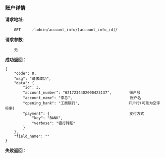 ### 账户详情

**请求地址**:
```
    GET     ／admin/account_info/[account_info_id]/
```

**请求参数**:
```
    无
```

**成功返回**：
```
{
    "code": 0,
    "msg": "请求成功",
    "data": {
        "id": 3,
        "account_number": "6217234402000423137",        账户号
        "account_name": "李总",                          账户名
        "opening_bank": "工商银行",                      开户行(可能为空字符串)
        "payment": {                                    支付方式
            "key": "BANK",
            "verbose": "银行转账"
        }
    },
    "field_name": ""
}
```

**失败返回**：
```

```